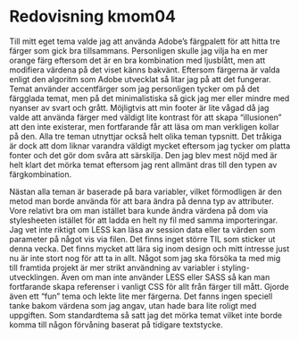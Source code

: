 ---
---
Redovisning kmom04
=========================

Till mitt eget tema valde jag att använda Adobe’s färgpalett för att hitta tre färger som gick bra tillsammans. Personligen skulle jag vilja ha en mer orange färg eftersom det är en bra kombination med ljusblått, men att modifiera värdena på det viset känns bakvänt. Eftersom färgerna är valda enligt den algoritm som Adobe utvecklat så litar jag på att det fungerar. Temat använder accentfärger som jag personligen tycker om på det färgglada temat, men på det minimalistiska så gick jag mer eller mindre med nyanser av svart och grått. Möjligtvis att min footer är lite vågad då jag valde att använda färger med väldigt lite kontrast för att skapa “illusionen” att den inte existerar, men fortfarande får att läsa om man verkligen kollar på den. Alla tre teman utnyttjar också helt olika teman typsnitt. Det tråkiga är dock att dom liknar varandra väldigt mycket eftersom jag tycker om platta fonter och det gör dom svåra att särskilja. Den jag blev mest nöjd med är helt klart det mörka temat eftersom jag rent allmänt dras till den typen av färgkombination. 

Nästan alla teman är baserade på bara variabler, vilket förmodligen är den metod man borde använda för att bara ändra på denna typ av attributer. Vore relativt bra om man istället bara kunde ändra värdena på dom via stylesheeten istället för att ladda en helt ny fil med samma importeringar. Jag vet inte riktigt om LESS kan läsa av session data eller ta värden som parameter på något vis via filen. Det finns inget större TIL som sticker ut denna vecka. Det finns mycket att lära sig inom design och mitt intresse just nu är inte stort nog för att ta in allt. Något som jag ska försöka ta med mig till framtida projekt är mer strikt användning av variabler i styling-utvecklingen. Även om man inte använder LESS eller SASS så kan man fortfarande skapa referenser i vanligt CSS för allt från färger till mått. Gjorde även ett “fun” tema och lekte lite mer färgerna. Det fanns ingen speciell tanke bakom värdena som jag angav, utan hade bara lite roligt med uppgiften. Som standardtema så satt jag det mörka temat vilket inte borde komma till någon förvåning baserat på tidigare textstycke. 

